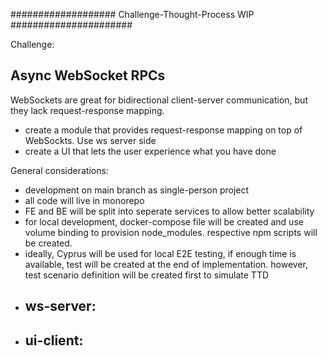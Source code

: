 ################### Challenge-Thought-Process WIP ######################

Challenge:
## Async WebSocket RPCs
WebSockets are great for bidirectional client-server communication, but they lack request-response mapping.
+ create a module that provides request-response mapping on top of WebSockts. Use ws server side
+ create a UI that lets the user experience what you have done

General considerations:
- development on main branch as single-person project
- all code will live in monorepo
- FE and BE will be split into seperate services to allow better scalability
- for local development, docker-compose file will be created and use volume binding to provision node_modules. respective npm scripts will be created.
- ideally, Cyprus will be used for local E2E testing, if enough time is available, test will be created at the end of implementation.
  however, test scenario definition will be created first to simulate TTD
- ws-server:
  - 
- ui-client:
  - 